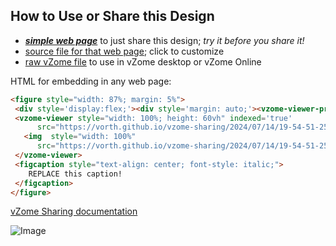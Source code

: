 
## How to Use or Share this Design

 - [***simple web page***](<https://vorth.github.io/vzome-sharing/2024/07/14/19-54-51-258Z-Scenes-Demo/>) to just share this design; *try it before you share it!*
 - [source file for that web page](<https://github.com/vorth/vzome-sharing/edit/main/2024/07/14/19-54-51-258Z-Scenes-Demo/index.md>); click to customize
 - [raw vZome file](<https://raw.githubusercontent.com/vorth/vzome-sharing/main/2024/07/14/19-54-51-258Z-Scenes-Demo/Scenes-Demo.vZome>) to use in vZome desktop or vZome Online
 
 HTML for embedding in any web page:
 ```html
<figure style="width: 87%; margin: 5%">
  <div style='display:flex;'><div style='margin: auto;'><vzome-viewer-previous load-camera='true' label='prev step'></vzome-viewer-previous><vzome-viewer-next load-camera='true' label='next step'></vzome-viewer-next></div></div>
  <vzome-viewer style="width: 100%; height: 60vh" indexed='true'
       src="https://vorth.github.io/vzome-sharing/2024/07/14/19-54-51-258Z-Scenes-Demo/Scenes-Demo.vZome" >
    <img  style="width: 100%"
       src="https://vorth.github.io/vzome-sharing/2024/07/14/19-54-51-258Z-Scenes-Demo/Scenes-Demo.png" >
  </vzome-viewer>
  <figcaption style="text-align: center; font-style: italic;">
     REPLACE this caption!
  </figcaption>
</figure>

 ```

[vZome Sharing documentation](https://vzome.github.io/vzome/sharing.html#how-it-works)

![Image](<Scenes-Demo.png>)

